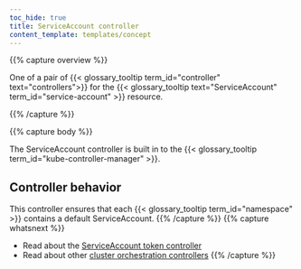 ```yaml
---
toc_hide: true
title: ServiceAccount controller
content_template: templates/concept
---
```


{{% capture overview %}}

One of a pair of {{< glossary_tooltip term_id="controller" text="controllers">}}
for the {{< glossary_tooltip text="ServiceAccount" term_id="service-account" >}}
resource.

{{% /capture %}}

{{% capture body %}}

The ServiceAccount controller is built in to the {{< glossary_tooltip term_id="kube-controller-manager" >}}.

## Controller behavior

This controller ensures that each {{< glossary_tooltip term_id="namespace" >}}
contains a default ServiceAccount.
{{% /capture %}}
{{% capture whatsnext %}}
* Read about the [ServiceAccount token controller](/docs/reference/controllers/serviceaccount-token/)
* Read about other [cluster orchestration controllers](/docs/reference/controllers/cluster-orchestration-controllers/)
{{% /capture %}}
